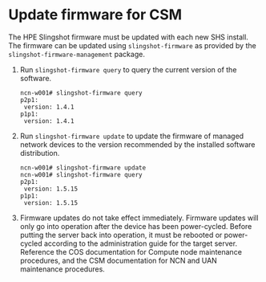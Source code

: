 # Update firmware for CSM

The HPE Slingshot firmware must be updated with each new SHS install. The firmware can be updated using `slingshot-firmware` as provided by the `slingshot-firmware-management` package.

1. Run `slingshot-firmware query` to query the current version of the software.

   ```screen
   ncn-w001# slingshot-firmware query
   p2p1:
    version: 1.4.1
   p1p1:
    version: 1.4.1
   ```

2. Run `slingshot-firmware update` to update the firmware of managed network devices to the version recommended by the installed software distribution.

   ```screen
   ncn-w001# slingshot-firmware update
   ncn-w001# slingshot-firmware query
   p2p1:
    version: 1.5.15
   p1p1:
    version: 1.5.15
   ```

3. Firmware updates do not take effect immediately. Firmware updates will only go into operation after the device has been power-cycled. Before putting the server back into operation, it must be rebooted or power-cycled according to the administration guide for the target server. Reference the COS documentation for Compute node maintenance procedures, and the CSM documentation for NCN and UAN maintenance procedures.
